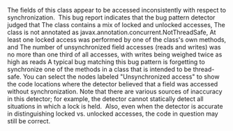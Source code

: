 The fields of this class appear to be accessed inconsistently with respect to synchronization.  This bug report indicates that the bug pattern detector judged that  The class contains a mix of locked and unlocked accesses, The class is not annotated as javax.annotation.concurrent.NotThreadSafe, At least one locked access was performed by one of the class's own methods, and The number of unsynchronized field accesses (reads and writes) was no more than one third of all accesses, with writes being weighed twice as high as reads  A typical bug matching this bug pattern is forgetting to synchronize one of the methods in a class that is intended to be thread-safe. You can select the nodes labeled "Unsynchronized access" to show the code locations where the detector believed that a field was accessed without synchronization. Note that there are various sources of inaccuracy in this detector; for example, the detector cannot statically detect all situations in which a lock is held.  Also, even when the detector is accurate in distinguishing locked vs. unlocked accesses, the code in question may still be correct.